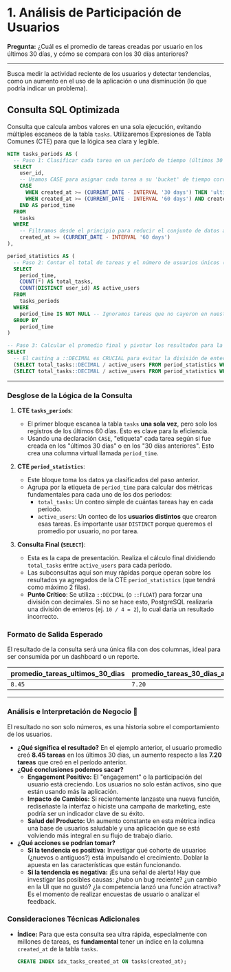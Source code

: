 # 1. Análisis de Participación de Usuarios

**Pregunta:** ¿Cuál es el promedio de tareas creadas por usuario en los últimos 30 días, y cómo se compara con los 30 días anteriores?

-----

Busca medir la actividad reciente de los usuarios y detectar tendencias, como un aumento en el uso de la aplicación o una disminución (lo que podría indicar un problema).

## Consulta SQL Optimizada

Consulta que calcula ambos valores en una sola ejecución, evitando múltiples escaneos de la tabla `tasks`. Utilizaremos Expresiones de Tabla Comunes (CTE) para que la lógica sea clara y legible.

```sql
WITH tasks_periods AS (
  -- Paso 1: Clasificar cada tarea en un período de tiempo (últimos 30 días o los 30 anteriores).
  SELECT
    user_id,
    -- Usamos CASE para asignar cada tarea a su 'bucket' de tiempo correspondiente.
    CASE
      WHEN created_at >= (CURRENT_DATE - INTERVAL '30 days') THEN 'ultimos_30_dias'
      WHEN created_at >= (CURRENT_DATE - INTERVAL '60 days') AND created_at < (CURRENT_DATE - INTERVAL '30 days') THEN '30_dias_anteriores'
    END AS period_time
  FROM
    tasks
  WHERE
    -- Filtramos desde el principio para reducir el conjunto de datos a los últimos 60 días.
    created_at >= (CURRENT_DATE - INTERVAL '60 days')
),

period_statistics AS (
  -- Paso 2: Contar el total de tareas y el número de usuarios únicos (activos) para cada período.
  SELECT
    period_time,
    COUNT(*) AS total_tasks,
    COUNT(DISTINCT user_id) AS active_users
  FROM
    tasks_periods
  WHERE
    period_time IS NOT NULL -- Ignoramos tareas que no cayeron en nuestros buckets definidos.
  GROUP BY
    period_time
)

-- Paso 3: Calcular el promedio final y pivotar los resultados para la comparación.
SELECT
  -- El casting a ::DECIMAL es CRUCIAL para evitar la división de enteros y obtener un resultado preciso.
  (SELECT total_tasks::DECIMAL / active_users FROM period_statistics WHERE period_time = 'ultimos_30_dias') AS promedio_tareas_ultimos_30_dias,
  (SELECT total_tasks::DECIMAL / active_users FROM period_statistics WHERE period_time = '30_dias_anteriores') AS promedio_tareas_30_dias_anteriores;
```

-----

### Desglose de la Lógica de la Consulta

1. **CTE `tasks_periods`**:

      * El primer bloque escanea la tabla `tasks` **una sola vez**, pero solo los registros de los últimos 60 días. Esto es clave para la eficiencia.
      * Usando una declaración `CASE`, "etiqueta" cada tarea según si fue creada en los "últimos 30 días" o en los "30 días anteriores". Esto crea una columna virtual llamada `period_time`.

2. **CTE `period_statistics`**:

      * Este bloque toma los datos ya clasificados del paso anterior.
      * Agrupa por la etiqueta de `period_time` para calcular dos métricas fundamentales para cada uno de los dos periodos:
          * `total_tasks`: Un conteo simple de cuántas tareas hay en cada periodo.
          * `active_users`: Un conteo de los **usuarios distintos** que crearon esas tareas. Es importante usar `DISTINCT` porque queremos el promedio por usuario, no por tarea.

3. **Consulta Final (`SELECT`)**:

      * Esta es la capa de presentación. Realiza el cálculo final dividiendo `total_tasks` entre `active_users` para cada período.
      * Las subconsultas aquí son muy rápidas porque operan sobre los resultados ya agregados de la CTE `period_statistics` (que tendrá como máximo 2 filas).
      * **Punto Crítico**: Se utiliza `::DECIMAL` (o `::FLOAT`) para forzar una división con decimales. Si no se hace esto, PostgreSQL realizaría una división de enteros (ej. `10 / 4 = 2`), lo cual daría un resultado incorrecto.

### Formato de Salida Esperado

El resultado de la consulta será una única fila con dos columnas, ideal para ser consumida por un dashboard o un reporte.

| promedio\_tareas\_ultimos\_30\_dias | promedio\_tareas\_30\_dias\_anteriores |
| :------------------------------ | :--------------------------------- |
| `8.45`                          | `7.20`                             |

-----

### Análisis e Interpretación de Negocio 🧠

El resultado no son solo números, es una historia sobre el comportamiento de los usuarios.

* **¿Qué significa el resultado?** En el ejemplo anterior, el usuario promedio creó **8.45 tareas** en los últimos 30 días, un aumento respecto a las **7.20 tareas** que creó en el período anterior.
* **¿Qué conclusiones podemos sacar?**
  * **Engagement Positivo:** El "engagement" o la participación del usuario está creciendo. Los usuarios no solo están activos, sino que están usando más la aplicación.
  * **Impacto de Cambios:** Si recientemente lanzaste una nueva función, rediseñaste la interfaz o hiciste una campaña de marketing, este podría ser un indicador clave de su éxito.
  * **Salud del Producto:** Un aumento constante en esta métrica indica una base de usuarios saludable y una aplicación que se está volviendo más integral en su flujo de trabajo diario.
* **¿Qué acciones se podrían tomar?**
  * **Si la tendencia es positiva:** Investigar qué cohorte de usuarios (¿nuevos o antiguos?) está impulsando el crecimiento. Doblar la apuesta en las características que están funcionando.
  * **Si la tendencia es negativa:** ¡Es una señal de alerta\! Hay que investigar las posibles causas: ¿hubo un bug reciente? ¿un cambio en la UI que no gustó? ¿la competencia lanzó una función atractiva? Es el momento de realizar encuestas de usuario o analizar el feedback.

### Consideraciones Técnicas Adicionales

* **Índice:** Para que esta consulta sea ultra rápida, especialmente con millones de tareas, es **fundamental** tener un índice en la columna `created_at` de la tabla `tasks`.

    ```sql
    CREATE INDEX idx_tasks_created_at ON tasks(created_at);
    ```
